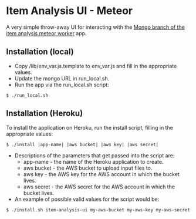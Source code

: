 # Item Analysis UI - Meteor

A very simple throw-away UI for interacting with the [Mongo branch of the item analysis meteor worker](https://github.com/riebeekn/item-analysis-worker/tree/mongo) app.

## Installation (local)
* Copy /lib/env_var.js.template to env_var.js and fill in the appropriate values.
* Update the mongo URL in run_local.sh.
* Run the app via the run_local.sh script:
```
$ ./run_local.sh
```

## Installation (Heroku)
To install the application on Heroku, run the install script, filling in the appropriate values:

```
$ ./install |app-name| |aws bucket| |aws key| |aws secret|
```

* Descriptions of the parameters that get passed into the script are:
    * app-name - the name of the Heroku application to create.
    * aws bucket - the AWS bucket to upload input files to.
    * aws key - the AWS key for the AWS account in which the bucket lives.
    * aws secret - the AWS secret for the AWS account in which the bucket lives.
* An example of possible valid values for the script would be:

```
$ ./install.sh item-analysis-ui my-aws-bucket my-aws-key my-aws-secret
```
